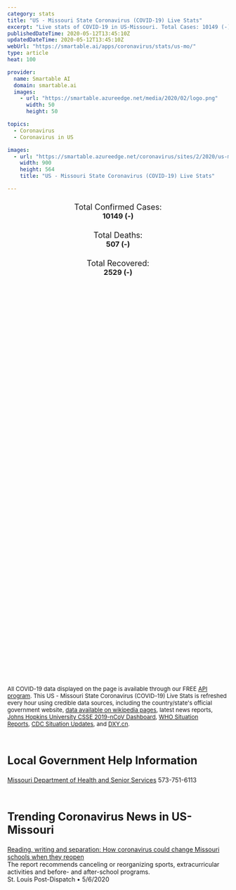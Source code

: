 ```yaml
---
category: stats
title: "US - Missouri State Coronavirus (COVID-19) Live Stats"
excerpt: "Live stats of COVID-19 in US-Missouri. Total Cases: 10149 (-), Deaths: 507 (-), Recoveries: 2529(-)."
publishedDateTime: 2020-05-12T13:45:10Z
updatedDateTime: 2020-05-12T13:45:10Z
webUrl: "https://smartable.ai/apps/coronavirus/stats/us-mo/"
type: article
heat: 100

provider:
  name: Smartable AI
  domain: smartable.ai
  images:
    - url: "https://smartable.azureedge.net/media/2020/02/logo.png"
      width: 50
      height: 50

topics:
  - Coronavirus
  - Coronavirus in US

images:
  - url: "https://smartable.azureedge.net/coronavirus/sites/2/2020/us-mo.jpg"
    width: 900
    height: 564
    title: "US - Missouri State Coronavirus (COVID-19) Live Stats"

---
```

<div class="total-stats" style="text-align: center;">
    <h3>
	    <div style="font-size: 18px; font-weight: 400;">Total Confirmed Cases:</div>
	    10149 (-)
    </h3>
    <h3>
	    <div style="font-size: 18px; font-weight: 400;">Total Deaths:</div>
	    507 (-)
    </h3>
    <h3>
	    <div style="font-size: 18px; font-weight: 400;">Total Recovered:</div>
	    2529 (-)
    </h3>
</div>

<script type="text/javascript" src="https://www.gstatic.com/charts/loader.js"></script>

<div id="time_series_chart" style="width: 100%; height: 400px;"></div>
<script type="text/javascript">
  google.charts.load('current', {'packages':['corechart']});
  google.charts.setOnLoadCallback(drawChart);
  function drawChart() {
    var data = google.visualization.arrayToDataTable([
      ['Date', 'Total Cases', 'Total Deaths', 'Total Recovered'],
      ['1/22/2020', 0, 0, 0],['1/23/2020', 0, 0, 0],['1/24/2020', 0, 0, 0],['1/25/2020', 0, 0, 0],['1/26/2020', 0, 0, 0],['1/27/2020', 0, 0, 0],['1/28/2020', 0, 0, 0],['1/29/2020', 0, 0, 0],['1/30/2020', 0, 0, 0],['1/31/2020', 0, 0, 0],['2/1/2020', 0, 0, 0],['2/2/2020', 0, 0, 0],['2/3/2020', 0, 0, 0],['2/4/2020', 0, 0, 0],['2/5/2020', 0, 0, 0],['2/6/2020', 0, 0, 0],['2/7/2020', 0, 0, 0],['2/8/2020', 0, 0, 0],['2/9/2020', 0, 0, 0],['2/10/2020', 0, 0, 0],['2/11/2020', 0, 0, 0],['2/12/2020', 0, 0, 0],['2/13/2020', 0, 0, 0],['2/14/2020', 0, 0, 0],['2/15/2020', 0, 0, 0],['2/16/2020', 0, 0, 0],['2/17/2020', 0, 0, 0],['2/18/2020', 0, 0, 0],['2/19/2020', 0, 0, 0],['2/20/2020', 0, 0, 0],['2/21/2020', 0, 0, 0],['2/22/2020', 0, 0, 0],['2/23/2020', 0, 0, 0],['2/24/2020', 0, 0, 0],['2/25/2020', 0, 0, 0],['2/26/2020', 0, 0, 0],['2/27/2020', 0, 0, 0],['2/28/2020', 0, 0, 0],['2/29/2020', 0, 0, 0],['3/1/2020', 0, 0, 0],['3/2/2020', 0, 0, 0],['3/3/2020', 0, 0, 0],['3/4/2020', 0, 0, 0],['3/5/2020', 0, 0, 0],['3/6/2020', 0, 0, 0],['3/7/2020', 0, 0, 0],['3/8/2020', 1, 0, 0],['3/9/2020', 1, 0, 0],['3/10/2020', 1, 0, 0],['3/11/2020', 1, 0, 0],['3/12/2020', 2, 0, 0],['3/13/2020', 4, 0, 0],['3/14/2020', 6, 0, 0],['3/15/2020', 5, 0, 0],['3/16/2020', 9, 0, 0],['3/17/2020', 16, 0, 0],['3/18/2020', 21, 1, 0],['3/19/2020', 39, 1, 0],['3/20/2020', 68, 2, 0],['3/21/2020', 79, 3, 0],['3/22/2020', 134, 3, 0],['3/23/2020', 180, 3, 0],['3/24/2020', 241, 7, 0],['3/25/2020', 328, 7, 0],['3/26/2020', 461, 8, 0],['3/27/2020', 614, 8, 0],['3/28/2020', 745, 9, 0],['3/29/2020', 821, 12, 0],['3/30/2020', 972, 12, 0],['3/31/2020', 1212, 14, 0],['4/1/2020', 1433, 21, 28],['4/2/2020', 1621, 21, 28],['4/3/2020', 1858, 28, 28],['4/4/2020', 2014, 37, 33],['4/5/2020', 2106, 41, 68],['4/6/2020', 2428, 55, 69],['4/7/2020', 2733, 74, 69],['4/8/2020', 2917, 76, 74],['4/9/2020', 3059, 79, 108],['4/10/2020', 3358, 88, 167],['4/11/2020', 3509, 99, 184],['4/12/2020', 3627, 101, 191],['4/13/2020', 3821, 113, 219],['4/14/2020', 4056, 127, 316],['4/15/2020', 4246, 139, 404],['4/16/2020', 4468, 147, 469],['4/17/2020', 4653, 159, 497],['4/18/2020', 4781, 168, 506],['4/19/2020', 4925, 169, 510],['4/20/2020', 5040, 175, 540],['4/21/2020', 5228, 178, 1232],['4/22/2020', 5390, 182, 1236],['4/23/2020', 5534, 207, 1522],['4/24/2020', 6257, 234, 1536],['4/25/2020', 6881, 283, 1536],['4/26/2020', 7029, 283, 1536],['4/27/2020', 7239, 300, 1536],['4/28/2020', 7376, 327, 1536],['4/29/2020', 7576, 338, 1536],['4/30/2020', 7766, 343, 1536],['5/1/2020', 7954, 351, 1727],['5/2/2020', 8328, 377, 1918],['5/3/2020', 8434, 377, 1918],['5/4/2020', 8887, 383, 1987],['5/5/2020', 8977, 400, 1987],['5/6/2020', 9266, 425, 2063],['5/7/2020', 9482, 448, 2063],['5/8/2020', 9692, 479, 2063],['5/9/2020', 9810, 493, 2063],['5/10/2020', 10008, 497, 2063],['5/11/2020', 10149, 507, 2529],['5/12/2020', 10149, 507, 2529],
    ]);
    var options = {
      curveType: 'none',
      chartArea: {'width': '80%', 'height': '80%'},
      legend: { position: 'top' },
      lineWidth: 5,
      colors: ['#f60109', '#444444', '#81B71F']
    };
    var chart = new google.visualization.LineChart(document.getElementById('time_series_chart'));
    chart.draw(data, options);
  }
</script>

<div id="geo_chart" style="width: 100%; height: 500px;"></div>
<script type="text/javascript">
  google.charts.load('current', {
    'packages':['geochart'],
    'mapsApiKey': 'AIzaSyDk1HhVhLaveyKrUhhHZ5YwzIpEcbdal6U'
  });
  google.charts.setOnLoadCallback(drawRegionsMap);
  function drawRegionsMap() {
    var data = google.visualization.arrayToDataTable([
      ['LATITUDE', 'LONGITUDE', 'DESCRIPTION', 'Total Cases', 'Total Deaths'],
      [40.1484, -92.3787, "Adair", 12, 0],[40.3392, -95.392, "Atchison", 2, 0],[36.6707, -93.9399, "Barry", 6, 0],[38.071, -94.08, "Bates", 6, 1],[38.2474, -93.371, "Benton", 8, 0],[37.3171, -90.0282, "Bollinger", 4, 0],[39.2105, -92.1342, "Boone", 102, 1],[39.7226, -94.6404, "Buchanan", 447, 3],[38.6452, -92.1151, "Callaway", 23, 1],[37.8136, -92.5143, "Camden", 36, 1],[37.2368, -89.7978, "Cape Girardeau", 51, 1],[37.0082, -91.0113, "Carter", 3, 1],[38.7306, -94.4736, "Cass", 70, 8],[37.6233, -93.8036, "Cedar", 9, 0],[39.4233, -92.8025, "Chariton", 6, 0],[37.0459, -93.2953, "Christian", 20, 0],[39.1545, -94.5452, "Clay", 107, 2],[39.5644, -94.4615, "Clinton", 14, 0],[38.5157, -92.0647, "Cole", 56, 1],[38.9341, -92.7025, "Cooper", 9, 0],[38.0948, -91.2953, "Crawford", 8, 0],[36.0404, -90.1158, "Dunklin", 24, 2],[38.3361, -90.9711, "Franklin", 137, 13],[37.1193, -93.3683, "Greene", 103, 8],[38.4331, -93.9342, "Henry", 9, 1],[39.1363, -94.1307, "Jackson", 1165, 30],[37.0711, -94.4573, "Jasper", 30, 0],[38.3655, -90.3645, "Jefferson", 309, 12],[38.5833, -93.6952, "Johnson", 63, 0],[39.099724, -94.578331, "Kansas", 475, 15],[38.9877, -93.5683, "Lafayette", 62, 2],[39.1682, -90.7879, "Lincoln", 103, 41],[39.6713, -93.6341, "Livingston", 4, 0],[39.7509, -92.5646, "Macon", 3, 0],[38.2848, -91.7217, "Maries", 2, 0],[36.5746, -94.3912, "McDonald", 5, 0],[38.6611, -92.6661, "Moniteau", 59, 0],[38.9125, -91.5323, "Montgomery", 7, 0],[38.6696, -92.8763, "Morgan", 7, 0],[37.0355, -94.5379, "Newton", 13, 1],[38.4414, -92.0005, "Osage", 5, 0],[36.3318, -89.8242, "Pemiscot", 65, 3],[37.7836, -89.918, "Perry", 45, 0],[38.6211, -93.4101, "Pettis", 67, 0],[39.2622, -90.8287, "Pike", 13, 0],[39.1924, -94.622, "Platte", 66, 0],[37.7562, -92.1274, "Pulaski", 36, 1],[39.5844, -91.3987, "Ralls", 1, 0],[39.5114, -92.4411, "Randolph", 8, 0],[39.1956, -94.0523, "Ray", 12, 0],[37.4574, -91.212, "Reynolds", 2, 0],[36.6234, -90.8219, "Ripley", 5, 0],[37.0938, -89.5547, "Scott", 81, 6],[39.7432, -92.2602, "Shelby", 1, 0],[38.8664, -90.2084, "St. Charles", 673, 50],[37.8618, -90.5892, "St. Francois", 33, 2],[38.6103, -90.4125, "St. Louis", 3951, 266],[37.0237, -89.8196, "Stoddard", 29, 0],[36.8054, -93.4709, "Stone", 3, 0],[36.6058, -93.2338, "Taney", 12, 2],[38.8262, -91.2322, "Warren", 28, 0],[37.1072, -92.4189, "Wright", 10, 0],[40.2684, -94.0281, "Harrison", 6, 0],[37.3886, -92.8304, "Webster", 16, 0],[38.0147, -90.2214, "Ste. Genevieve", 9, 1],[39.5495, -94.0396, "Caldwell", 3, 0],[38.6983, -91.4342, "Gasconade", 3, 0],[36.7632, -90.4136, "Butler", 27, 0],[39.8139, -94.5507, "DeKalb", 4, 0],[36.6311, -91.9602, "Howell", 5, 0],[36.6111, -89.7061, "New Madrid", 12, 0],[40.288, -95.0795, "Nodaway", 5, 0],[39.194, -93.3636, "Saline", 219, 0],[40.3921, -91.9261, "Clark", 1, 0],[37.7025, -91.8661, "Phelps", 3, 0],[40.2166, -94.5381, "Gentry", 1, 0],[40.4045, -94.4465, "Worth", 1, 0],[39.8767, -93.1868, "Linn", 5, 1],[37.4872, -90.296, "Madison", 3, 0],[37.8435, -93.1676, "Dallas", 2, 0],[39.2279, -92.8394, "Howard", 3, 0],[36.5974, -91.6461, "Oregon", 2, 0],[37.6331, -93.5769, "Polk", 1, 0],[40.467, -91.9736, "Scotland", 4, 0],[37.7651, -90.7723, "Washington", 9, 1],[37.9891, -93.6637, "St. Clair", 2, 0],[37.8445, -94.3492, "Vernon", 5, 0],[39.8388, -94.8205, "Andrew", 8, 0],[37.2837, -90.6354, "Iron", 2, 0],[39.9861, -95.1433, "Holt", 1, 0],[39.9106, -93.9642, "Daviess", 3, 0],[38.3512, -92.5766, "Miller", 3, 0],[39.7097, -91.3936, "Marion", 5, 0],[40.1295, -91.5266, "Lewis", 6, 1],[39.2747, -91.5763, "Audrain", 2, 0],[39.4579, -93.5239, "Carroll", 3, 0],[36.7789, -89.3841, "Mississippi", 49, 0],[37.1500679, -93.8248241, "Lawrence", 7, 0],[40.1836505, -93.1779659, "Sullivan", 2, 0],[37.0388739, -90.5257823, "Wayne", 1, 0],[37.6965235, -92.539603, "Laclede", 2, 0],
    ]);
    var options = {
      backgroundColor: {fill:'transparent',stroke:'#FFF' ,strokeWidth:0 }, 
      displayMode: 'markers',
      region: 'US-MO', 
      resolution: 'metros',
      colorAxis: {colors: ['#F27D81', '#f60109']},
      sizeAxis: {minSize:3,  maxSize:12},
    };
    var chart = new google.visualization.GeoChart(document.getElementById('geo_chart'));
    chart.draw(data, options);
  };
</script>

<div id="geo_table"></div>
<script type="text/javascript">
  google.charts.load('current', {'packages':['table']});
  google.charts.setOnLoadCallback(drawTable);
  function drawTable() {
    var data = new google.visualization.DataTable();
    data.addColumn('string', 'Location');
    data.addColumn('number', 'Total Cases');
    data.addColumn('number', 'New Cases');
    data.addColumn('number', 'Active Cases');
    data.addColumn('number', 'Total Deaths');
    data.addColumn('number', 'New Deaths');
    data.addColumn('number', 'Total Recovered');
    data.addRows([
      [{v:"Adair", f:"Adair"}, 12, 0, 7, 0, 0, 5],[{v:"Atchison", f:"Atchison"}, 2, 0, 2, 0, 0, 0],[{v:"Barry", f:"Barry"}, 6, 0, 6, 0, 0, 0],[{v:"Bates", f:"Bates"}, 6, 0, 5, 1, 0, 0],[{v:"Benton", f:"Benton"}, 8, 0, 8, 0, 0, 0],[{v:"Bollinger", f:"Bollinger"}, 4, 0, 4, 0, 0, 0],[{v:"Boone", f:"Boone"}, 102, 0, 21, 1, 0, 80],[{v:"Buchanan", f:"Buchanan"}, 447, 0, 444, 3, 0, 0],[{v:"Callaway", f:"Callaway"}, 23, 0, 7, 1, 0, 15],[{v:"Camden", f:"Camden"}, 36, 0, 22, 1, 0, 13],[{v:"Cape Girardeau", f:"Cape Girardeau"}, 51, 0, 50, 1, 0, 0],[{v:"Carter", f:"Carter"}, 3, 0, 2, 1, 0, 0],[{v:"Cass", f:"Cass"}, 70, 0, 62, 8, 0, 0],[{v:"Cedar", f:"Cedar"}, 9, 0, 9, 0, 0, 0],[{v:"Chariton", f:"Chariton"}, 6, 0, 6, 0, 0, 0],[{v:"Christian", f:"Christian"}, 20, 0, 20, 0, 0, 0],[{v:"Clay", f:"Clay"}, 107, 0, 105, 2, 0, 0],[{v:"Clinton", f:"Clinton"}, 14, 0, 14, 0, 0, 0],[{v:"Cole", f:"Cole"}, 56, 0, 18, 1, 0, 37],[{v:"Cooper", f:"Cooper"}, 9, 0, 7, 0, 0, 2],[{v:"Crawford", f:"Crawford"}, 8, 0, 8, 0, 0, 0],[{v:"Dunklin", f:"Dunklin"}, 24, 0, 9, 2, 0, 13],[{v:"Franklin", f:"Franklin"}, 137, 0, 90, 13, 0, 34],[{v:"Greene", f:"Greene"}, 103, 0, 49, 8, 0, 46],[{v:"Henry", f:"Henry"}, 9, 0, 8, 1, 0, 0],[{v:"Jackson", f:"Jackson"}, 1165, 0, 1133, 30, 0, 2],[{v:"Jasper", f:"Jasper"}, 30, 0, 19, 0, 0, 11],[{v:"Jefferson", f:"Jefferson"}, 309, 0, 202, 12, 0, 95],[{v:"Johnson", f:"Johnson"}, 63, 0, 31, 0, 0, 32],[{v:"Kansas", f:"Kansas"}, 475, 0, 460, 15, 0, 0],[{v:"Lafayette", f:"Lafayette"}, 62, 0, 37, 2, 0, 23],[{v:"Lincoln", f:"Lincoln"}, 103, 0, 24, 41, 0, 38],[{v:"Livingston", f:"Livingston"}, 4, 0, 4, 0, 0, 0],[{v:"Macon", f:"Macon"}, 3, 0, 2, 0, 0, 1],[{v:"Maries", f:"Maries"}, 2, 0, 2, 0, 0, 0],[{v:"McDonald", f:"McDonald"}, 5, 0, 5, 0, 0, 0],[{v:"Moniteau", f:"Moniteau"}, 59, 0, 55, 0, 0, 4],[{v:"Montgomery", f:"Montgomery"}, 7, 0, 5, 0, 0, 2],[{v:"Morgan", f:"Morgan"}, 7, 0, 7, 0, 0, 0],[{v:"Newton", f:"Newton"}, 13, 0, 12, 1, 0, 0],[{v:"Osage", f:"Osage"}, 5, 0, 2, 0, 0, 3],[{v:"Pemiscot", f:"Pemiscot"}, 65, 0, 62, 3, 0, 0],[{v:"Perry", f:"Perry"}, 45, 0, 10, 0, 0, 35],[{v:"Pettis", f:"Pettis"}, 67, 0, 65, 0, 0, 2],[{v:"Pike", f:"Pike"}, 13, 0, 7, 0, 0, 6],[{v:"Platte", f:"Platte"}, 66, 0, 53, 0, 0, 13],[{v:"Pulaski", f:"Pulaski"}, 36, 0, 31, 1, 0, 4],[{v:"Ralls", f:"Ralls"}, 1, 0, 1, 0, 0, 0],[{v:"Randolph", f:"Randolph"}, 8, 0, 7, 0, 0, 1],[{v:"Ray", f:"Ray"}, 12, 0, 12, 0, 0, 0],[{v:"Reynolds", f:"Reynolds"}, 2, 0, 2, 0, 0, 0],[{v:"Ripley", f:"Ripley"}, 5, 0, 5, 0, 0, 0],[{v:"Scott", f:"Scott"}, 81, 0, 62, 6, 0, 13],[{v:"Shelby", f:"Shelby"}, 1, 0, 1, 0, 0, 0],[{v:"St. Charles", f:"St. Charles"}, 673, 0, 623, 50, 0, 0],[{v:"St. Francois", f:"St. Francois"}, 33, 0, 15, 2, 0, 16],[{v:"St. Louis", f:"St. Louis"}, 3951, 0, 2741, 266, 0, 944],[{v:"Stoddard", f:"Stoddard"}, 29, 0, 29, 0, 0, 0],[{v:"Stone", f:"Stone"}, 3, 0, 3, 0, 0, 0],[{v:"Taney", f:"Taney"}, 12, 0, 10, 2, 0, 0],[{v:"Warren", f:"Warren"}, 28, 0, 22, 0, 0, 6],[{v:"Wright", f:"Wright"}, 10, 0, 10, 0, 0, 0],[{v:"Harrison", f:"Harrison"}, 6, 0, 6, 0, 0, 0],[{v:"Webster", f:"Webster"}, 16, 0, 16, 0, 0, 0],[{v:"Ste. Genevieve", f:"Ste. Genevieve"}, 9, 0, 8, 1, 0, 0],[{v:"Caldwell", f:"Caldwell"}, 3, 0, 3, 0, 0, 0],[{v:"Gasconade", f:"Gasconade"}, 3, 0, 1, 0, 0, 2],[{v:"Butler", f:"Butler"}, 27, 0, 15, 0, 0, 12],[{v:"DeKalb", f:"DeKalb"}, 4, 0, 4, 0, 0, 0],[{v:"Howell", f:"Howell"}, 5, 0, 5, 0, 0, 0],[{v:"New Madrid", f:"New Madrid"}, 12, 0, 12, 0, 0, 0],[{v:"Nodaway", f:"Nodaway"}, 5, 0, 5, 0, 0, 0],[{v:"Saline", f:"Saline"}, 219, 0, 195, 0, 0, 24],[{v:"Clark", f:"Clark"}, 1, 0, 1, 0, 0, 0],[{v:"Phelps", f:"Phelps"}, 3, 0, 3, 0, 0, 0],[{v:"Gentry", f:"Gentry"}, 1, 0, 1, 0, 0, 0],[{v:"Worth", f:"Worth"}, 1, 0, 1, 0, 0, 0],[{v:"Linn", f:"Linn"}, 5, 0, 4, 1, 0, 0],[{v:"Madison", f:"Madison"}, 3, 0, 3, 0, 0, 0],[{v:"Dallas", f:"Dallas"}, 2, 0, 2, 0, 0, 0],[{v:"Howard", f:"Howard"}, 3, 0, 1, 0, 0, 2],[{v:"Oregon", f:"Oregon"}, 2, 0, 2, 0, 0, 0],[{v:"Polk", f:"Polk"}, 1, 0, 1, 0, 0, 0],[{v:"Scotland", f:"Scotland"}, 4, 0, 4, 0, 0, 0],[{v:"Washington", f:"Washington"}, 9, 0, 8, 1, 0, 0],[{v:"St. Clair", f:"St. Clair"}, 2, 0, 2, 0, 0, 0],[{v:"Vernon", f:"Vernon"}, 5, 0, 5, 0, 0, 0],[{v:"Andrew", f:"Andrew"}, 8, 0, 8, 0, 0, 0],[{v:"Iron", f:"Iron"}, 2, 0, 2, 0, 0, 0],[{v:"Holt", f:"Holt"}, 1, 0, 1, 0, 0, 0],[{v:"Daviess", f:"Daviess"}, 3, 0, 3, 0, 0, 0],[{v:"Miller", f:"Miller"}, 3, 0, 3, 0, 0, 0],[{v:"Marion", f:"Marion"}, 5, 0, 5, 0, 0, 0],[{v:"Lewis", f:"Lewis"}, 6, 0, 5, 1, 0, 0],[{v:"Audrain", f:"Audrain"}, 2, 0, 2, 0, 0, 0],[{v:"Carroll", f:"Carroll"}, 3, 0, 3, 0, 0, 0],[{v:"Mississippi", f:"Mississippi"}, 49, 0, 49, 0, 0, 0],[{v:"Lawrence", f:"Lawrence"}, 7, 0, 7, 0, 0, 0],[{v:"Sullivan", f:"Sullivan"}, 2, 0, 2, 0, 0, 0],[{v:"Wayne", f:"Wayne"}, 1, 0, 1, 0, 0, 0],[{v:"Laclede", f:"Laclede"}, 2, 0, 2, 0, 0, 0],
    ]);
    data.setProperty(0, 0, 'style', 'min-width:100px');
    var table = new google.visualization.Table(document.getElementById('geo_table'));
    table.draw(data, {allowHtml: true, sortColumn: 2, sortAscending: false, width: '660px', height: '100%'});
  }
</script>

<span style="font-size: 13px">All COVID-19 data displayed on the page is available through our FREE <a href="https://developer.smartable.ai">API program</a>. This US - Missouri State Coronavirus (COVID-19) Live Stats is refreshed every hour using credible data sources, including the country/state's official government website, <a href="https://en.wikipedia.org/wiki/2019%E2%80%9320_coronavirus_pandemic" target="_blank">data available on wikipedia pages</a>, latest news reports, <a href="https://systems.jhu.edu/research/public-health/ncov/" target="_blank">Johns Hopkins University CSSE 2019-nCoV Dashboard</a>, <a href="https://www.who.int/emergencies/diseases/novel-coronavirus-2019/situation-reports" target="_blank">WHO Situation Reports</a>, <a href="https://www.cdc.gov/coronavirus/2019-ncov/index.html" target="_blank">CDC Situation Updates</a>, and <a href="https://ncov.dxy.cn/ncovh5/view/pneumonia" target="_blank">DXY.cn</a>.</span>

<h2 id="news" class="center" style="margin-top: 60px; font-size: 25px;">Local Government Help Information</h2>
<div class="info center">
<a href="https://health.mo.gov/living/healthcondiseases/communicable/novel-coronavirus/" target="_blank">Missouri Department of Health and Senior Services</a> 573-751-6113
</div>
<h2 id="news" class="center" style="margin-top: 60px; font-size: 25px;">Trending Coronavirus News in US-Missouri</h2>
<div class="row">
<div class="col-md-6 col-sm-12">
  <div class="content-card">
	<a href="https://www.stltoday.com/news/local/education/reading-writing-and-separation-how-coronavirus-could-change-missouri-schools-when-they-reopen/article_1fcf2373-db85-5c7d-8fbf-8c014b313692.html"><div class="card-image" style="background-image: url(https://bloximages.newyork1.vip.townnews.com/stltoday.com/content/tncms/assets/v3/editorial/2/43/24350be0-a775-5ce6-b8e9-06ee9cdf03c7/5e791a10a3746.image.jpg?resize=1024%2C715)"></div></a>
	<div class="content">
		<div class="card-title"><a href="https://www.stltoday.com/news/local/education/reading-writing-and-separation-how-coronavirus-could-change-missouri-schools-when-they-reopen/article_1fcf2373-db85-5c7d-8fbf-8c014b313692.html">Reading, writing and separation: How coronavirus could change Missouri schools when they reopen</a></div>
		<div class="card-excerpt">The report recommends canceling or reorganizing sports, extracurricular activities and before- and after-school programs.</div>
		<div class="card-meta">
			<span class="card-provider">St. Louis Post-Dispatch</span> • <span class="card-date">5/6/2020</span>
		</div>
	</div>
  </div>
</div>

</div>

